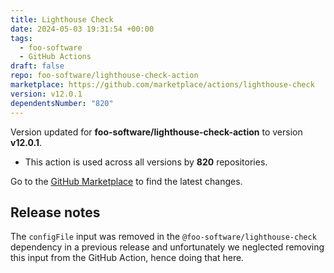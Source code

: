 ```yaml
---
title: Lighthouse Check
date: 2024-05-03 19:31:54 +00:00
tags:
  - foo-software
  - GitHub Actions
draft: false
repo: foo-software/lighthouse-check-action
marketplace: https://github.com/marketplace/actions/lighthouse-check
version: v12.0.1
dependentsNumber: "820"
---
```



Version updated for **foo-software/lighthouse-check-action** to version **v12.0.1**.
- This action is used across all versions by **820** repositories.

Go to the [GitHub Marketplace](https://github.com/marketplace/actions/lighthouse-check) to find the latest changes.

## Release notes

The `configFile` input was removed in the `@foo-software/lighthouse-check` dependency in a previous release and unfortunately we neglected removing this input from the GitHub Action, hence doing that here.
